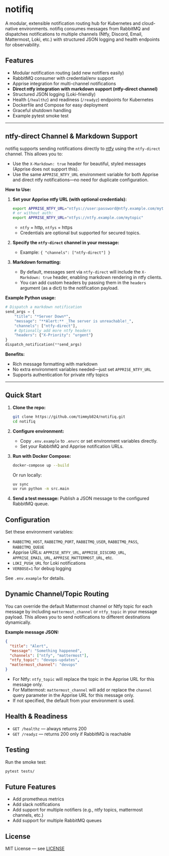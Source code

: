 # notifiq

A modular, extensible notification routing hub for Kubernetes and cloud-native environments. notifiq consumes messages from RabbitMQ and dispatches notifications to multiple channels (Ntfy, Discord, Email, Mattermost, Loki, etc.) with structured JSON logging and health endpoints for observability.

## Features

- Modular notification routing (add new notifiers easily)
- RabbitMQ consumer with credential/env support
- Apprise integration for multi-channel notifications
- **Direct ntfy integration with markdown support (ntfy-direct channel)**
- Structured JSON logging (Loki-friendly)
- Health (`/healthz`) and readiness (`/readyz`) endpoints for Kubernetes
- Dockerfile and Compose for easy deployment
- Graceful shutdown handling
- Example pytest smoke test

---

## ntfy-direct Channel & Markdown Support

notifiq supports sending notifications directly to [ntfy](https://ntfy.sh) using the `ntfy-direct` channel. This allows you to:

- Use the `X-Markdown: true` header for beautiful, styled messages (Apprise does not support this).
- Use the same `APPRISE_NTFY_URL` environment variable for both Apprise and direct ntfy notifications—no need for duplicate configuration.

**How to Use:**

1. **Set your Apprise ntfy URL (with optional credentials):**

   ```sh
   export APPRISE_NTFY_URL="ntfys://user:password@ntfy.example.com/mytopic"
   # or without auth:
   export APPRISE_NTFY_URL="ntfys://ntfy.example.com/mytopic"
   ```

   - `ntfy` = http, `ntfys` = https
   - Credentials are optional but supported for secured topics.

2. **Specify the `ntfy-direct` channel in your message:**
   - Example: `{ "channels": ["ntfy-direct"] }`
3. **Markdown formatting:**
   - By default, messages sent via `ntfy-direct` will include the `X-Markdown: true` header, enabling markdown rendering in ntfy clients.
   - You can add custom headers by passing them in the `headers` argument (as a dict) to the notification payload.

**Example Python usage:**

```python
# Dispatch a markdown notification
send_args = {
    "title": "*Server Down*",
    "message": "**Alert:** _The server is unreachable!_",
    "channels": ["ntfy-direct"],
    # Optionally add more ntfy headers
    "headers": {"X-Priority": "urgent"}
}
dispatch_notification(**send_args)
```

**Benefits:**

- Rich message formatting with markdown
- No extra environment variables needed—just set `APPRISE_NTFY_URL`
- Supports authentication for private ntfy topics

---

## Quick Start

1. **Clone the repo:**

   ```sh
   git clone https://github.com/timmyb824/notifiq.git
   cd notifiq
   ```

2. **Configure environment:**

   - Copy `.env.example` to `.envrc` or set environment variables directly.
   - Set your RabbitMQ and Apprise notification URLs.

3. **Run with Docker Compose:**

   ```sh
   docker-compose up --build
   ```

   Or run locally:

   ```sh
   uv sync
   uv run python -m src.main
   ```

4. **Send a test message:**
   Publish a JSON message to the configured RabbitMQ queue.

## Configuration

Set these environment variables:

- `RABBITMQ_HOST`, `RABBITMQ_PORT`, `RABBITMQ_USER`, `RABBITMQ_PASS`, `RABBITMQ_QUEUE`
- Apprise URLs: `APPRISE_NTFY_URL`, `APPRISE_DISCORD_URL`, `APPRISE_EMAIL_URL`, `APPRISE_MATTERMOST_URL`, etc.
- `LOKI_PUSH_URL` for Loki notifications
- `VERBOSE=1` for debug logging

See `.env.example` for details.

## Dynamic Channel/Topic Routing

You can override the default Mattermost channel or Ntfy topic for each message by including `mattermost_channel` or `ntfy_topic` in your message payload. This allows you to send notifications to different destinations dynamically.

**Example message JSON:**

```json
{
  "title": "Alert",
  "message": "Something happened",
  "channels": ["ntfy", "mattermost"],
  "ntfy_topic": "devops-updates",
  "mattermost_channel": "devops"
}
```

- For Ntfy: `ntfy_topic` will replace the topic in the Apprise URL for this message only.
- For Mattermost: `mattermost_channel` will add or replace the `channel` query parameter in the Apprise URL for this message only.
- If not specified, the default from your environment is used.

## Health & Readiness

- `GET /healthz` — always returns 200
- `GET /readyz` — returns 200 only if RabbitMQ is reachable

## Testing

Run the smoke test:

```sh
pytest tests/
```

## Future Features

- Add prometheus metrics
- Add slack notifications
- Add support for multiple notifiers (e.g., ntfy topics, mattermost channels, etc.)
- Add support for multiple RabbitMQ queues

## License

MIT License — see [LICENSE](LICENSE)
